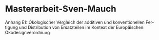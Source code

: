 # Masterarbeit-Sven-Mauch
Anhang E1: Ökologischer Vergleich der additiven und konventionellen Fer-tigung und Distribution von Ersatzteilen im Kontext der  Europäischen Ökodesignverordnung
